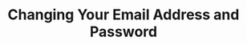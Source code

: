 ---
title: Changing Your Email Address and Password
permalink: /account-security/change-your-email-address-and-password
keywords: email address, password, change password, change email
summary: "Manage your user profile, email address, and update your password on the Your Profile page."

layout: general
toc: true

key: "email-password"

type: "account-settings"
weight: 1

intro: |
  {% capture sso-notice %}
  If [Single Sign-on (SSO)]({{ link.security.single-sign-on | prepend: site.baseurl }}) is enabled, only {{ site.data.stitch.user-management.roles.sso-admin.name | append: "s" }} will have the ability to change their email address and/or password in Stitch. All other users will need to make changes through their Identity Provider (IdP).
  {% endcapture %}

  {% include note.html first-line="**Single Sign-on (SSO) can impact these features**" content=sso-notice %}

  Manage your user profile, email address, and password on the **Your Profile** page.

  In this guide, we'll cover:

  {% for section in page.sections %}
  - [{{ section.summary }}](#{{ section.anchor }})
  {% endfor %}

sections:
  - title: "Update your email address"
    anchor: "update-your-email-address"
    summary: "How to update your email address"
    content: |
      {% capture email-requirements %}
      An email address can only be associated with one Stitch account. If your email client supports using aliases, [you can use this workaround]({{ link.account.team-members | prepend: site.baseurl | append: "#add-to-multiple-accounts" }}) to associate an email with multiple accounts.

      **Note**: If [SSO]({{ link.security.single-sign-on | prepend: site.baseurl }}) is enabled, this workaround won't work unless configured through your Identity Provider (IdP).
      {% endcapture %}

      {% include note.html first-line="**Adding an email to multiple accounts**" content=email-requirements %}

      1. Click the {{ app.menu-paths.account-settings }}.
      2. Click **{{ app.page-names.user-profile }}**.
      3. Enter the new email address in the **Email Address** field.
      4. Click the {{ app.buttons.update-profile }} button.

  - title: "Change your password"
    anchor: "change-your-password"
    summary: "How to update your password"
    content: |
      1. Click the {{ app.menu-paths.account-settings }}.
      2. Click **{{ app.page-names.user-profile }}**.
      3. Enter your old password in the **Old Password** field.
      4. In the **New Password** and **Confirm New Password** fields, enter your new password.
      5. Click the {{ app.buttons.password }} button.
---